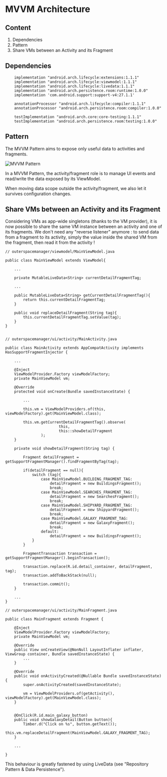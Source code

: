 # MVVM Architecture

## Content
1. Dependencies
2. Pattern
3. Share VMs between an Activity and its Fragment

## Dependencies

```
    implementation "android.arch.lifecycle:extensions:1.1.1"
    implementation "android.arch.lifecycle:viewmodel:1.1.1"
    implementation "android.arch.lifecycle:livedata:1.1.1"
    implementation "android.arch.persistence.room:runtime:1.0.0"
    implementation 'com.android.support:support-v4:27.1.1'  
  
    annotationProcessor "android.arch.lifecycle:compiler:1.1.1"
    annotationProcessor "android.arch.persistence.room:compiler:1.0.0"  
  
    testImplementation "android.arch.core:core-testing:1.1.1"
    testImplementation "android.arch.persistence.room:testing:1.0.0"
```

## Pattern

The MVVM Pattern aims to expose only useful data to activities and fragments.

![MVVM Pattern](images/mvvm1.jpeg?raw=true "MVVM Pattern")

In a MVVM Pattern, the activity/fragment role is to manage UI events and read/write the data exposed by its ViewModel.

When moving data scope outside the activity/fragment, we also let it survives configuration changes.

## Share VMs between an Activity and its Fragment

Considering VMs as app-wide singletons (thanks to the VM provider), it is now possible to share the same VM instance between an activity and one of its fragments.
We don't need any "reverse listener" anymore : to send data from a fragment to its activity, simply the value inside the shared VM from the fragment, then read it from the activity !

```
// outerspacemanager/viewmodel/MainViewModel.java

public class MainViewModel extends ViewModel{

    ...

    private MutableLiveData<String> currentDetailFragmentTag;

    ...

    public MutableLiveData<String> getCurrentDetailFragmentTag(){
        return this.currentDetailFragmentTag;
    }

    public void replaceDetailFragment(String tag){
        this.currentDetailFragmentTag.setValue(tag);
    }
}


```

```
// outerspacemanager/ui/activity/MainActivity.java

public class MainActivity extends AppCompatActivity implements HasSupportFragmentInjector {

    ...

    @Inject
    ViewModelProvider.Factory viewModelFactory;
    private MainViewModel vm;

    @Override
    protected void onCreate(Bundle savedInstanceState) {
        
        ...
        
        this.vm = ViewModelProviders.of(this, viewModelFactory).get(MainViewModel.class);
        
        this.vm.getCurrentDetailFragmentTag().observe(
                        this,
                        this::showDetailFragment
                );
    }

    private void showDetailFragment(String tag) {

        Fragment detailFragment = getSupportFragmentManager().findFragmentByTag(tag);

        if(detailFragment == null){
            switch (tag){
                case MainViewModel.BUILDING_FRAGMENT_TAG:
                    detailFragment = new BuildingsFragment();
                    break;
                case MainViewModel.SEARCHES_FRAGMENT_TAG:
                    detailFragment = new SearchesFragment();
                    break;
                case MainViewModel.SHIPYARD_FRAGMENT_TAG:
                    detailFragment = new ShipyardFragment();
                    break;
                case MainViewModel.GALAXY_FRAGMENT_TAG:
                    detailFragment = new GalaxyFragment();
                    break;
                default:
                    detailFragment = new BuildingsFragment();
            }
        }

        FragmentTransaction transaction = getSupportFragmentManager().beginTransaction();

        transaction.replace(R.id.detail_container, detailFragment, tag);
        transaction.addToBackStack(null);

        transaction.commit();
    }
    
    ...
}

```

```
// outerspacemanager/ui/activity/MainFragment.java

public class MainFragment extends Fragment {

    @Inject
    ViewModelProvider.Factory viewModelFactory;
    private MainViewModel vm;

    @Override
    public View onCreateView(@NonNull LayoutInflater inflater, ViewGroup container, Bundle savedInstanceState) {
        ...
    }

    @Override
    public void onActivityCreated(@Nullable Bundle savedInstanceState) {
        super.onActivityCreated(savedInstanceState);

        vm = ViewModelProviders.of(getActivity(), viewModelFactory).get(MainViewModel.class);
    }


    @OnClick(R.id.main_galaxy_button)
    public void showGalaxyDetail(Button button){
        Timber.d("Click on %s", button.getText());
        this.vm.replaceDetailFragment(MainViewModel.GALAXY_FRAGMENT_TAG);
    }

    ...

}

```


This behaviour is greatly fastened by using LiveData (see "Repository Pattern & Data Persistence").
